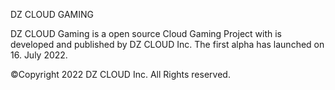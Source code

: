DZ CLOUD GAMING

DZ CLOUD Gaming is a open source Cloud Gaming Project with is developed and published by DZ CLOUD Inc. The first alpha has launched 
on 16. July 2022.

©Copyright 2022 DZ CLOUD Inc. All Rights reserved.